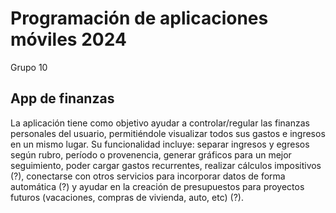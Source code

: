 # Programación de aplicaciones móviles 2024

Grupo 10

## App de finanzas

La aplicación tiene como objetivo ayudar a controlar/regular las finanzas personales del usuario, permitiéndole visualizar todos sus gastos e ingresos en un mismo lugar.
Su funcionalidad incluye: separar ingresos y egresos según rubro, período o provenencia, generar gráficos para un mejor seguimiento, poder cargar gastos recurrentes, realizar cálculos impositivos (?), conectarse con otros servicios para incorporar datos de forma automática (?) y ayudar en la creación de presupuestos para proyectos futuros (vacaciones, compras de vivienda, auto, etc) (?).
